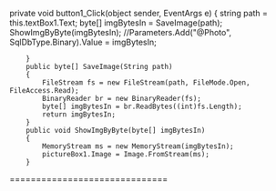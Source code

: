  private void button1_Click(object sender, EventArgs e)
        {
            string path = this.textBox1.Text;
            byte[] imgBytesIn = SaveImage(path);
            ShowImgByByte(imgBytesIn);
            //Parameters.Add("@Photo", SqlDbType.Binary).Value = imgBytesIn;
           
        }
        public byte[] SaveImage(String path)
        {            
            FileStream fs = new FileStream(path, FileMode.Open, FileAccess.Read);
            BinaryReader br = new BinaryReader(fs);
            byte[] imgBytesIn = br.ReadBytes((int)fs.Length);  
            return imgBytesIn;
        }
        public void ShowImgByByte(byte[] imgBytesIn)
        {
            MemoryStream ms = new MemoryStream(imgBytesIn);
            pictureBox1.Image = Image.FromStream(ms);
        }
==============================
